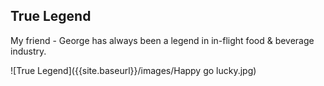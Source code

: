 ## True Legend

My friend - George has always been a legend in in-flight food & beverage industry. 


![True Legend]({{site.baseurl}}/images/Happy go lucky.jpg)
